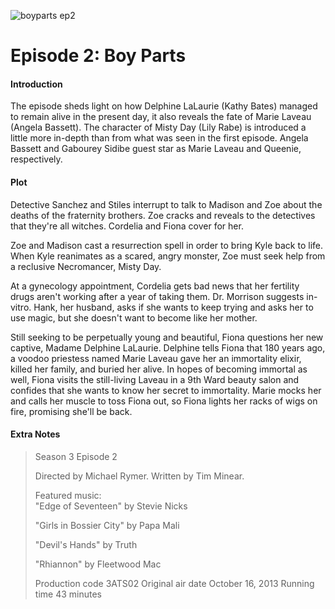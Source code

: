 ![boyparts ep2](https://github.com/user-attachments/assets/5c1e8063-00eb-462e-84a6-1c99ca969a6c)

# Episode 2: Boy Parts

#### Introduction

The episode sheds light on how Delphine LaLaurie (Kathy Bates) managed to remain alive in the present day, it also reveals the fate of Marie Laveau (Angela Bassett). The character of Misty Day (Lily Rabe) is introduced a little more in-depth than from what was seen in the first episode. Angela Bassett and Gabourey Sidibe guest star as Marie Laveau and Queenie, respectively.

#### Plot

Detective Sanchez and Stiles interrupt to talk to Madison and Zoe about the deaths of the fraternity brothers. Zoe cracks and reveals to the detectives that they're all witches. Cordelia and Fiona cover for her.

Zoe and Madison cast a resurrection spell in order to bring Kyle back to life. When Kyle reanimates as a scared, angry monster, Zoe must seek help from a reclusive Necromancer, Misty Day.

At a gynecology appointment, Cordelia gets bad news that her fertility drugs aren't working after a year of taking them. Dr. Morrison suggests in-vitro. Hank, her husband, asks if she wants to keep trying and asks her to use magic, but she doesn't want to become like her mother.

Still seeking to be perpetually young and beautiful, Fiona questions her new captive, Madame Delphine LaLaurie. Delphine tells Fiona that 180 years ago, a voodoo priestess named Marie Laveau gave her an immortality elixir, killed her family, and buried her alive. In hopes of becoming immortal as well, Fiona visits the still-living Laveau in a 9th Ward beauty salon and confides that she wants to know her secret to immortality. Marie mocks her and calls her muscle to toss Fiona out, so Fiona lights her racks of wigs on fire, promising she'll be back.

#### Extra Notes

> 
> Season 3
Episode 2
> 
>  Directed by	Michael Rymer.
Written by	Tim Minear.
>
> Featured music:	
"Edge of Seventeen" by Stevie Nicks
>
> "Girls in Bossier City" by Papa Mali
>
> "Devil's Hands" by Truth
>
> "Rhiannon" by Fleetwood Mac
>
> Production code	3ATS02
Original air date	October 16, 2013
Running time	43 minutes
